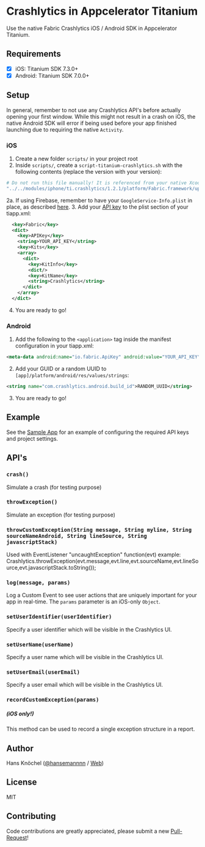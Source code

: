 # Crashlytics in Appcelerator Titanium

Use the native Fabric Crashlytics iOS / Android SDK in Appcelerator Titanium.

## Requirements

- [x] iOS: Titanium SDK 7.3.0+
- [x] Android: Titanium SDK 7.0.0+

## Setup

In general, remember to not use any Crashlytics API's before actually opening your first window. While this might not result
in a crash on iOS, the native Android SDK will error if being used before your app finished launching due to requiring the
native `Activity`.

### iOS

1. Create a new folder `scripts/` in your project root
2. Inside `scripts/`, create a `script-titanium-crashlytics.sh` with the following contents (replace the version with your version):
```sh
# Do not run this file manually! It is referenced from your native Xcode project
"../../modules/iphone/ti.crashlytics/1.2.1/platform/Fabric.framework/uploadDSYM" <YOUR_API_KEY> <YOUR_SECRET_KEY>
```
2a. If using Firebase, remember to have your `GoogleService-Info.plist` in place, as described [here](https://github.com/hansemannn/titanium-firebase).
3. Add your [API key](https://fabric.io/kits/ios/crashlytics/manual-install?step=2) to the plist section of your tiapp.xml:
```xml
  <key>Fabric</key>
  <dict>
    <key>APIKey</key>
    <string>YOUR_API_KEY</string>
    <key>Kits</key>
    <array>
      <dict>
        <key>KitInfo</key>
        <dict/>
        <key>KitName</key>
        <string>Crashlytics</string>
      </dict>
    </array>
  </dict>
```
4. You are ready to go!

### Android

1. Add the following to the `<application>` tag inside the manifest configuration in your tiapp.xml:
```xml
<meta-data android:name="io.fabric.ApiKey" android:value="YOUR_API_KEY" />
```
2. Add your GUID or a random UUID to `[app]/platform/android/res/values/strings`:
```xml
<string name="com.crashlytics.android.build_id">RANDOM_UUID</string>
```
3. You are ready to go!

## Example

See the [Sample App](https://github.com/hansemannn/titanium-crashlytics-demo/blob/master/README.md) for an example of configuring
the required API keys and project settings.

## API's

### `crash()`

Simulate a crash (for testing purpose)

### `throwException()`

Simulate an exception (for testing purpose)


### `throwCustomException(String message, String myline, String sourceNameAndroid, String lineSource, String javascriptStack)`

Used with EventListener "uncaughtException" function(evt)
example:             Crashlytics.throwException(evt.message,evt.line,evt.sourceName,evt.lineSource,evt.javascriptStack.toString());

### `log(message, params)`

Log a Custom Event to see user actions that are uniquely important for your app in real-time.
The `params` parameter is an iOS-only `Object`.

### `setUserIdentifier(userIdentifier)`

Specify a user identifier which will be visible in the Crashlytics UI.

### `setUserName(userName)`

Specify a user name which will be visible in the Crashlytics UI.

### `setUserEmail(userEmail)`

Specify a user email which will be visible in the Crashlytics UI.

### `recordCustomException(params)`

##### (iOS only!)

This method can be used to record a single exception structure in a report.

## Author

Hans Knöchel ([@hansemannnn](https://twitter.com/hansemannnn) / [Web](https://hans-knoechel.de))

## License

MIT

## Contributing

Code contributions are greatly appreciated, please submit a new [Pull-Request](https://github.com/hansemannn/titanium-crashlytics/pull/new/master)!

